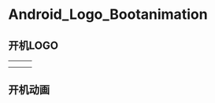 # Android_Logo_Bootanimation



## 开机LOGO



|      |      |      |
| ---- | ---- | ---- |
|      |      |      |
|      |      |      |



## 开机动画

